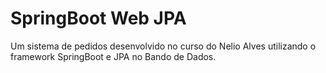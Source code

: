 # SpringBoot Web JPA

Um sistema de pedidos desenvolvido no curso do Nelio Alves utilizando o framework SpringBoot e JPA no Bando de Dados.
